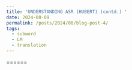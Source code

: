 ```yaml
---
title: 'UNDERSTANDING ASR (HUBERT) (contd.) '
date: 2024-08-09
permalink: /posts/2024/08/blog-post-4/
tags:
  - subword
  - LM
  - translation
---
```



======

